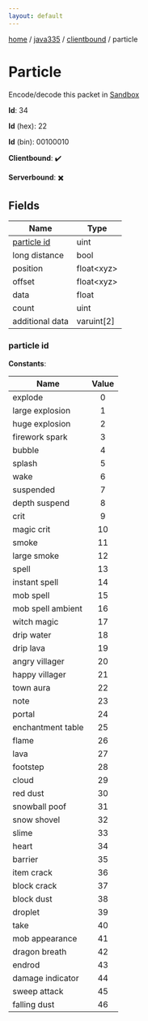```yaml
---
layout: default
---
```


[home](/)  /  [java335](/protocol/java335)  /  [clientbound](/protocol/java335/clientbound)  /  particle

# Particle

Encode/decode this packet in [Sandbox](../../../sandbox/java335#Clientbound.Particle)

**Id**: 34

**Id** (hex): 22

**Id** (bin): 00100010

**Clientbound**: ✔️

**Serverbound**: ✖️

## Fields

Name | Type
---|---
[particle id](#particle-id) | uint
long distance | bool
position | float&lt;xyz&gt;
offset | float&lt;xyz&gt;
data | float
count | uint
additional data | varuint[2]

### particle id

**Constants**:

Name | Value
---|:---:
explode | 0
large explosion | 1
huge explosion | 2
firework spark | 3
bubble | 4
splash | 5
wake | 6
suspended | 7
depth suspend | 8
crit | 9
magic crit | 10
smoke | 11
large smoke | 12
spell | 13
instant spell | 14
mob spell | 15
mob spell ambient | 16
witch magic | 17
drip water | 18
drip lava | 19
angry villager | 20
happy villager | 21
town aura | 22
note | 23
portal | 24
enchantment table | 25
flame | 26
lava | 27
footstep | 28
cloud | 29
red dust | 30
snowball poof | 31
snow shovel | 32
slime | 33
heart | 34
barrier | 35
item crack | 36
block crack | 37
block dust | 38
droplet | 39
take | 40
mob appearance | 41
dragon breath | 42
endrod | 43
damage indicator | 44
sweep attack | 45
falling dust | 46

